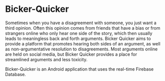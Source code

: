 # Bicker-Quicker

Sometimes when you have a disagreement with someone, you just want a third opinion. Often this opinion comes from friends that have a bias or from strangers online who only hear one side of the story, which then usually leads to meaningless back and forth arguments. Bicker Quicker aims to provide a platform that promotes hearing both sides of an argument, as well as non-argumentative resolution to disagreements. Most arguments online are held on social media, but Bicker Quicker provides a place for streamlined arguments and less toxicity.

Bicker-Quicker is an Android application that uses the real-time Firebase Database.
